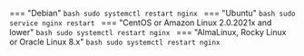 === "Debian"
    ```bash
    sudo systemctl restart nginx
    ```
=== "Ubuntu"
    ```bash
    sudo service nginx restart
    ```
=== "CentOS or Amazon Linux 2.0.2021x and lower"
    ```bash
    sudo systemctl restart nginx
    ```
=== "AlmaLinux, Rocky Linux or Oracle Linux 8.x"
    ```bash
    sudo systemctl restart nginx
    ```
